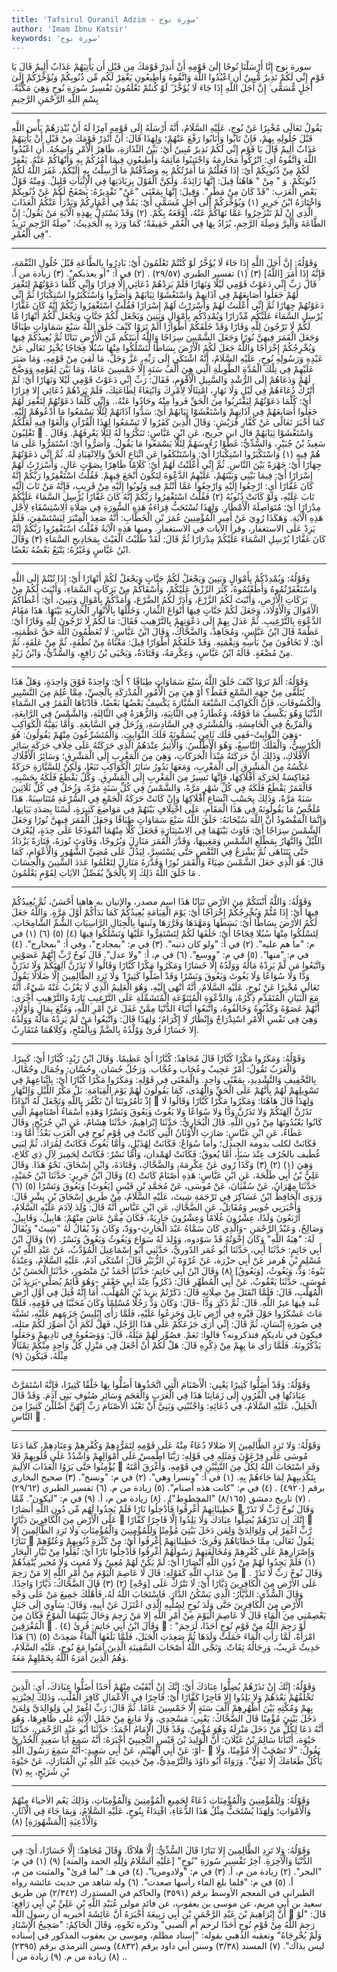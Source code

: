 ```yaml
---
title: 'Tafsirul Quranil Adzim - سورة نوح'
author: 'Imam Ibnu Katsir'
keywords: 'سورة نوح'
---
```


سورة نوح
إِنَّا أَرْسَلْنَا نُوحًا إِلَىٰ قَوْمِهِ أَنْ أَنذِرْ قَوْمَكَ مِن قَبْلِ أَن يَأْتِيَهُمْ عَذَابٌ أَلِيمٌ
قَالَ يَا قَوْمِ إِنِّي لَكُمْ نَذِيرٌ مُّبِينٌ
أَنِ اعْبُدُوا اللَّهَ وَاتَّقُوهُ وَأَطِيعُونِ
يَغْفِرْ لَكُم مِّن ذُنُوبِكُمْ وَيُؤَخِّرْكُمْ إِلَىٰ أَجَلٍ مُّسَمًّى ۚ إِنَّ أَجَلَ اللَّهِ إِذَا جَاءَ لَا يُؤَخَّرُ ۖ لَوْ كُنتُمْ تَعْلَمُونَ
تَفْسِيرُ سُورَةِ نُوحٍ
وَهِيَ مَكِّيَّةٌ.
بِسْمِ اللَّهِ الرَّحْمَنِ الرَّحِيمِ
* * *
يَقُولُ تَعَالَى مُخْبِرًا عَنْ نُوحٍ، عَلَيْهِ السَّلَامُ، أَنَّهُ أَرْسَلَهُ إِلَى قَوْمِهِ آمِرًا لَهُ أَنْ يُنْذِرَهُمْ بَأْسَ اللَّهِ قَبْلَ حُلُولِهِ بِهِمْ، فَإِنْ تَابُوا وَأَنَابُوا رَفْعَ عَنْهُمْ؛ وَلِهَذَا قَالَ:
أَنْ أَنْذِرْ قَوْمَكَ مِنْ قَبْلِ أَنْ يَأْتِيَهُمْ عَذَابٌ أَلِيمٌ قَالَ يَا قَوْمِ إِنِّي لَكُمْ نَذِيرٌ مُبِينٌ
أَيْ: بَيِّنُ النِّذَارَةِ، ظَاهِرُ الْأَمْرِ وَاضِحُهُ.
أَنِ اعْبُدُوا اللَّهَ وَاتَّقُوهُ
أَيِ: اتْرُكُوا مَحَارِمَهُ وَاجْتَنِبُوا مَآثِمَهُ
وَأَطِيعُونِ
فِيمَا آمُرُكُمْ بِهِ وَأَنْهَاكُمْ عَنْهُ.
يَغْفِرْ لَكُمْ مِنْ ذُنُوبِكُمْ
أَيْ: إِذَا فَعَلْتُمْ مَا أَمَرْتُكُمْ بِهِ وَصَدَّقْتُمْ مَا أُرْسِلْتُ بِهِ إِلَيْكُمْ، غَفَرَ اللَّهُ لَكُمْ ذُنُوبَكُمْ.
وَ " مِنْ " هَاهُنَا قِيلَ: إِنَّهَا زَائِدَةٌ. وَلَكِنَّ الْقَوْلَ بِزِيَادَتِهَا فِي الْإِثْبَاتِ قَلِيلٌ. وَمِنْهُ قَوْلُ بَعْضِ الْعَرَبِ: "قَدْ كَانَ مِنْ مَطَرٍ". وَقِيلَ: إِنَّهَا بِمَعْنَى "عَنْ" تَقْدِيرُهُ: يَصْفَحُ لَكُمْ عَنْ ذُنُوبِكُمْ وَاخْتَارَهُ ابْنُ جَرِيرٍ
(١)
وَيُؤَخِّرَكُمْ إِلَى أَجَلٍ مُسَمًّى
أَيْ: يَمُدُّ فِي أَعْمَارِكُمْ وَيَدْرَأُ عَنْكُمُ الْعَذَابَ الَّذِي إِنْ لَمْ تَنْزَجِرُوا عَمَّا نَهَاكُمْ عَنْهُ، أَوْقَعَهُ بِكُمْ.
(٢)
وَقَدْ يَسْتَدِلُّ بِهَذِهِ الْآيَةِ مَنْ يَقُولُ: إِنَّ الطَّاعَةَ وَالْبِرَّ وَصِلَةَ الرَّحِمِ، يُزَادُ بِهَا فِي الْعُمْرِ حَقِيقَةً؛ كَمَا وَرَدَ بِهِ الْحَدِيثُ: "صِلَةُ الرَّحِمِ تَزِيدُ فِي الْعُمْرِ".
* * *
وَقَوْلُهُ:
إِنَّ أَجَلَ اللَّهِ إِذَا جَاءَ لَا يُؤَخَّرُ لَوْ كُنْتُمْ تَعْلَمُونَ
أَيْ: بَادِرُوا بِالطَّاعَةِ قَبْلَ حُلُولِ النِّقْمَةِ، فَإِنَّهُ إِذَا أَمَرَ [اللَّهُ]
(٣)
(١)
تفسير الطبري (٢٩/٥٧) .
(٢)
في أ: "أو يعذبكم".
(٣)
زيادة من أ.
قَالَ رَبِّ إِنِّي دَعَوْتُ قَوْمِي لَيْلًا وَنَهَارًا
فَلَمْ يَزِدْهُمْ دُعَائِي إِلَّا فِرَارًا
وَإِنِّي كُلَّمَا دَعَوْتُهُمْ لِتَغْفِرَ لَهُمْ جَعَلُوا أَصَابِعَهُمْ فِي آذَانِهِمْ وَاسْتَغْشَوْا ثِيَابَهُمْ وَأَصَرُّوا وَاسْتَكْبَرُوا اسْتِكْبَارًا
ثُمَّ إِنِّي دَعَوْتُهُمْ جِهَارًا
ثُمَّ إِنِّي أَعْلَنتُ لَهُمْ وَأَسْرَرْتُ لَهُمْ إِسْرَارًا
فَقُلْتُ اسْتَغْفِرُوا رَبَّكُمْ إِنَّهُ كَانَ غَفَّارًا
يُرْسِلِ السَّمَاءَ عَلَيْكُم مِّدْرَارًا
وَيُمْدِدْكُم بِأَمْوَالٍ وَبَنِينَ وَيَجْعَل لَّكُمْ جَنَّاتٍ وَيَجْعَل لَّكُمْ أَنْهَارًا
مَّا لَكُمْ لَا تَرْجُونَ لِلَّهِ وَقَارًا
وَقَدْ خَلَقَكُمْ أَطْوَارًا
أَلَمْ تَرَوْا كَيْفَ خَلَقَ اللَّهُ سَبْعَ سَمَاوَاتٍ طِبَاقًا
وَجَعَلَ الْقَمَرَ فِيهِنَّ نُورًا وَجَعَلَ الشَّمْسَ سِرَاجًا
وَاللَّهُ أَنبَتَكُم مِّنَ الْأَرْضِ نَبَاتًا
ثُمَّ يُعِيدُكُمْ فِيهَا وَيُخْرِجُكُمْ إِخْرَاجًا
وَاللَّهُ جَعَلَ لَكُمُ الْأَرْضَ بِسَاطًا
لِّتَسْلُكُوا مِنْهَا سُبُلًا فِجَاجًا
يُخْبِرُ تَعَالَى عَنْ عَبْدِهِ وَرَسُولِهِ نُوحٍ، عَلَيْهِ السَّلَامُ، أَنَّهُ اشْتَكَى إِلَى رَبِّهِ، عَزَّ وَجَلَّ، مَا لَقِيَ مِنْ قَوْمِهِ، وَمَا صَبَرَ عَلَيْهِمْ فِي تِلْكَ الْمُدَّةِ الطَّوِيلَةِ الَّتِي هِيَ أَلْفُ سَنَةٍ إِلَّا خَمْسِينَ عَامًا، وَمَا بَيَّنَ لِقَوْمِهِ وَوَضَّحَ لَهُمْ وَدَعَاهُمْ إِلَى الرُّشْدِ وَالسَّبِيلِ الْأَقْوَمِ، فَقَالَ:
رَبِّ إِنِّي دَعَوْتُ قَوْمِي لَيْلا وَنَهَارًا
أَيْ: لَمْ أَتْرُكْ دُعَاءَهُمْ فِي لَيْلٍ وَلَا نَهَارٍ، امْتِثَالًا لِأَمْرِكَ وَابْتِغَاءً لِطَاعَتِكَ،
فَلَمْ يَزِدْهُمْ دُعَائِي إِلا فِرَارًا
أَيْ: كُلَّمَا دَعَوْتُهُمْ لِيَقْتَرِبُوا مِنَ الْحَقِّ فَروا مِنْهُ وحَادُوا عَنْهُ،.
وَإِنِّي كُلَّمَا دَعَوْتُهُمْ لِتَغْفِرَ لَهُمْ جَعَلُوا أَصَابِعَهُمْ فِي آذَانِهِمْ وَاسْتَغْشَوْا ثِيَابَهُمْ
أَيْ: سَدُّوا آذَانَهُمْ لِئَلَّا يَسْمَعُوا مَا أَدْعُوهُمْ إِلَيْهِ. كَمَا أَخْبَرَ تَعَالَى عَنْ كُفَّارِ قُرَيْشٍ:
وَقَالَ الَّذِينَ كَفَرُوا لَا تَسْمَعُوا لِهَذَا الْقُرْآنِ وَالْغَوْا فِيهِ لَعَلَّكُمْ تَغْلِبُونَ

.
وَاسْتَغْشَوْا ثِيَابَهُمْ
قال ابن جريح، عَنِ ابْنِ عَبَّاسٍ: تَنَكَّرُوا لَهُ لِئَلَّا يَعْرِفَهُمْ. وَقَالَ سَعِيدُ بْنُ جُبَيْرٍ، وَالسُّدِّيُّ: غَطَّوْا رُءُوسَهُمْ لِئَلَّا يَسْمَعُوا مَا يَقُولُ.
وَأَصَرُّوا
أَيْ: اسْتَمَرُّوا عَلَى مَا هُمْ فِيهِ
(١)
وَاسْتَكْبَرُوا اسْتِكْبَارًا
أَيْ: وَاسْتَنْكَفُوا عَنِ اتِّبَاعِ الْحَقِّ وَالِانْقِيَادِ لَهُ.
ثُمَّ إِنِّي دَعَوْتُهُمْ جِهَارًا
أَيْ: جَهْرَةً بَيْنَ النَّاسِ.
ثُمَّ إِنِّي أَعْلَنْتُ لَهُمْ
أَيْ: كَلَامًا ظَاهِرًا بِصَوْتٍ عَالٍ،
وَأَسْرَرْتُ لَهُمْ إِسْرَارًا
أَيْ: فِيمَا بَيْنِي وَبَيْنَهُمْ، عَلَيْهِمُ الدَّعْوَةَ لِتَكُونَ أَنْجَعَ فِيهِمْ.
فَقُلْتُ اسْتَغْفِرُوا رَبَّكُمْ إِنَّهُ كَانَ غَفَّارًا
أَيِ: ارْجِعُوا إِلَيْهِ وَارْجِعُوا عَمَّا أَنْتُمْ فِيهِ وَتُوبُوا إِلَيْهِ مِنْ قَرِيبٍ، فَإِنَّهُ مَنْ تَابَ إِلَيْهِ تَابَ عَلَيْهِ، وَلَوْ كَانَتْ ذُنُوبُهُ
(٢)
فَقُلْتُ اسْتَغْفِرُوا رَبَّكُمْ إِنَّهُ كَانَ غَفَّارًا يُرْسِلِ السَّمَاءَ عَلَيْكُمْ مِدْرَارًا
أَيْ: مُتَوَاصِلَةَ الْأَمْطَارِ. وَلِهَذَا تُسْتَحَبُّ قِرَاءَةُ هَذِهِ السُّورَةِ فِي صَلَاةِ الِاسْتِسْقَاءِ لِأَجْلِ هَذِهِ الْآيَةِ. وَهَكَذَا رُوِيَ عَنْ أَمِيرِ الْمُؤْمِنِينَ عُمَرَ بْنِ الْخَطَّابِ: أَنَّهُ صَعِدَ الْمِنْبَرَ لِيَسْتَسْقِيَ، فَلَمْ يَزِدْ عَلَى الاستغفار، وقرأ الآيات في الاستغفار. ومنها هَذِهِ الْآيَةُ
فَقُلْتُ اسْتَغْفِرُوا رَبَّكُمْ إِنَّهُ كَانَ غَفَّارًا يُرْسِلِ السَّمَاءَ عَلَيْكُمْ مِدْرَارًا
ثُمَّ قَالَ: لَقَدْ طَلَبْتُ الْغَيْثَ بِمَجَادِيحِ السَّمَاءِ
(٣)
وَقَالَ ابْنُ عَبَّاسٍ وَغَيْرُهُ: يَتْبَعُ بَعْضُهُ بَعْضًا.
* * *
وَقَوْلُهُ:
وَيُمْدِدْكُمْ بِأَمْوَالٍ وَبَنِينَ وَيَجْعَلْ لَكُمْ جَنَّاتٍ وَيَجْعَلْ لَكُمْ أَنْهَارًا
أَيْ: إِذَا تُبْتُمْ إِلَى اللَّهِ وَاسْتَغْفَرْتُمُوهُ وَأَطَعْتُمُوهُ، كَثُرَ الرِّزْقُ عَلَيْكُمْ، وَأَسْقَاكُمْ مِنْ بَرَكَاتِ السَّمَاءِ، وَأَنْبَتَ لَكُمْ مِنْ بَرَكَاتِ الْأَرْضِ، وَأَنْبَتَ لَكُمُ الزَّرْعَ، وَأَدَرَّ لَكُمُ الضَّرْعَ، وَأَمَدَّكُمْ بِأَمْوَالٍ وَبَنِينَ، أَيْ: أَعْطَاكُمُ الْأَمْوَالَ وَالْأَوْلَادَ، وَجَعَلَ لَكُمْ جَنَّاتٍ فِيهَا أَنْوَاعَ الثِّمَارِ، وَخَلَّلَهَا بِالْأَنْهَارِ الْجَارِيَةِ بَيْنَهَا.
هَذَا مَقَامُ الدَّعْوَةِ بِالتَّرْغِيبِ. ثُمَّ عَدَلَ بِهِمْ إِلَى دَعْوَتِهِمْ بِالتَّرْهِيبِ فَقَالَ:
مَا لَكُمْ لَا تَرْجُونَ لِلَّهِ وَقَارًا
أَيْ: عَظْمَةً قَالَ ابْنُ عَبَّاسٍ، وَمُجَاهِدٌ، وَالضَّحَّاكُ، وَقَالَ ابْنُ عَبَّاسٍ: لَا تُعَظِّمُونَ اللَّهَ حَقَّ عَظَمَتِهِ، أَيْ: لَا تَخَافُونَ مِنْ بَأْسِهِ وَنِقْمَتِهِ.
وَقَدْ خَلَقَكُمْ أَطْوَارًا
قِيلَ: مَعْنَاهُ مِنْ نُطْفَةٍ، ثُمَّ مِنْ عَلَقَةٍ، ثُمَّ مِنْ مُضْغَةٍ. قَالَهُ ابْنُ عَبَّاسٍ، وَعِكْرِمَةُ، وَقَتَادَةُ، وَيَحْيَى بْنُ رَافِعٍ، وَالسُّدِّيُّ، وَابْنُ زَيْدٍ.
* * *
وَقَوْلُهُ:
أَلَمْ تَرَوْا كَيْفَ خَلَقَ اللَّهُ سَبْعَ سَمَاوَاتٍ طِبَاقًا
؟ أَيْ: وَاحِدَةً فَوْقَ وَاحِدَةٍ، وَهَلْ هَذَا يُتَلَقَّى مِنْ جِهَةِ السَّمْعِ فَقَطْ؟ أَوْ هِيَ مِنَ الْأُمُورِ الْمُدْرَكَةِ بِالْحِسِّ، مِمَّا عُلِمَ مِنَ التَّسْيِيرِ وَالْكُسُوفَاتِ، فَإِنَّ الْكَوَاكِبَ السَّبْعَةَ السَّيَّارَةَ يَكْسِفُ بَعْضُهَا بَعْضًا، فَأَدْنَاهَا الْقَمَرُ فِي السَّمَاءِ الدُّنْيَا وَهُوَ يَكْسِفُ مَا فَوْقَهُ، وَعُطَارِدُ فِي الثَّانِيَةِ، وَالزُّهَرَةُ فِي الثَّالِثَةِ، وَالشَّمْسُ فِي الرَّابِعَةِ، وَالْمَرِّيخُ فِي الْخَامِسَةِ، وَالْمُشْتَرِي فِي السَّادِسَةِ، وَزُحَلُ فِي السَّابِعَةِ. وَأَمَّا بَقِيَّةُ الْكَوَاكِبِ -وَهِيَ الثَّوَابِتُ-فَفِي فَلَك ثَامِنٍ يُسَمُّونَهُ فَلَكَ الثَّوَابِتِ. وَالْمُتَشَرِّعُونَ مِنْهُمْ يَقُولُونَ: هُوَ الْكُرْسِيُّ، وَالْفَلَكُ التَّاسِعُ، وَهُوَ الْأَطْلَسُ. وَالْأَثِيرُ عِنْدَهُمُ الَّذِي حَرَكَتُهُ عَلَى خِلَافِ حَرَكَةِ سَائِرِ الْأَفْلَاكِ، وَذَلِكَ أَنَّ حَرَكَتَهُ مَبْدَأُ الْحَرَكَاتِ، وَهِيَ مِنَ الْمَغْرِبِ إِلَى الْمَشْرِقِ؛ وَسَائِرُ الْأَفْلَاكِ عَكْسُهُ مِنَ الْمَشْرِقِ إِلَى الْمَغْرِبِ، وَمَعَهَا يَدُورُ سَائِرُ الْكَوَاكِبِ تَبَعًا، وَلَكِنْ لِلسَّيَّارَةِ حَرَكَةٌ مُعَاكِسَةٌ لِحَرَكَةِ أَفْلَاكِهَا، فَإِنَّهَا تَسِيرُ مِنَ الْمَغْرِبِ إِلَى الْمَشْرِقِ. وَكُّلٌ يَقْطَعُ فَلَكَهُ بِحَسْبِهِ، فَالْقَمَرُ يَقْطَعُ فَلَكَهُ فِي كُلِّ شَهْرٍ مَرَّةً، وَالشَّمْسُ فِي كُلِّ سَنَةٍ مَرَّةً، وَزُحَلُ فِي كُلِّ ثَلَاثِينَ سَنَةً مَرَّةً، وَذَلِكَ بِحَسْبِ اتِّسَاعِ أَفْلَاكِهَا وَإِنْ كَانَتْ حَرَكَةُ الْجَمْعِ فِي السُّرْعَةِ مُتَنَاسِبَةً. هَذَا مُلَخَّصُ مَا يَقُولُونَهُ فِي هَذَا الْمَقَامِ، عَلَى اخْتِلَافٍ بَيْنَهُمْ فِي مَوَاضِعَ كَثِيرَةٍ، لَسْنَا بِصَدَدِ بَيَانِهَا، وَإِنَّمَا الْمَقْصُودُ أَنَّ اللَّهَ سُبْحَانَهُ:
خَلَقَ اللَّهُ سَبْعَ سَمَاوَاتٍ طِبَاقًا وَجَعَلَ الْقَمَرَ فِيهِنَّ نُورًا وَجَعَلَ الشَّمْسَ سِرَاجًا
أَيْ: فَاوَتَ بَيْنَهُمَا فِي الِاسْتِنَارَةِ فَجَعَلَ كُلًّا مِنْهُمَا أُنْمُوذَجًا عَلَى حِدَةٍ، لِيُعْرَفَ اللَّيْلُ وَالنَّهَارُ بِمَطْلَعِ الشَّمْسِ وَمَغِيبِهَا، وَقَدَّرَ الْقَمَرَ مَنَازِلَ وَبُرُوجًا، وَفَاوَتَ نُورَهُ، فَتَارَةً يَزْدَادُ حَتَّى يَتَنَاهَى ثُمَّ يَشْرَعُ فِي النَّقْصِ حَتَّى يَسْتَسِرَّ، لِيَدُلَّ عَلَى مُضِيِّ الشُّهُورِ وَالْأَعْوَامِ، كَمَا قَالَ:
هُوَ الَّذِي جَعَلَ الشَّمْسَ ضِيَاءً وَالْقَمَرَ نُورًا وَقَدَّرَهُ مَنَازِلَ لِتَعْلَمُوا عَدَدَ السِّنِينَ وَالْحِسَابَ مَا خَلَقَ اللَّهُ ذَلِكَ إِلا بِالْحَقِّ يُفَصِّلُ الآيَاتِ لِقَوْمٍ يَعْلَمُونَ
.
* * *
وَقَوْلُهُ:
وَاللَّهُ أَنْبَتَكُمْ مِنَ الأرْضِ نَبَاتًا
هَذَا اسم مصدر، والإتيان به هاهنا أَحْسَنُ،
ثُمَّ يُعِيدُكُمْ فِيهَا
أَيْ: إِذَا مُتُّمْ
وَيُخْرِجُكُمْ إِخْرَاجًا
أَيْ: يَوْمَ الْقِيَامَةِ يُعِيدُكُمْ كَمَا بَدَأَكُمْ أَوَّلَ مَرَّةٍ.
وَاللَّهُ جَعَلَ لَكُمُ الأرْضَ بِسَاطًا
أَيْ: بَسَطَهَا وَمَهَّدَهَا وَقَرَّرَهَا وثَبتها بِالْجِبَالِ الرَّاسِيَاتِ الشُّمِّ الشَّامِخَاتِ.
لِتَسْلُكُوا مِنْهَا سُبُلا فِجَاجًا
أَيْ: خَلَقَهَا لَكُمْ لِتَسْتَقِرُّوا عَلَيْهَا وَتَسْلُكُوا فِيهَا
(٤)
(٥)
(٦)
(١)
في م: "ما هم عليه".
(٢)
في أ: "ولو كان ذنبه".
(٣)
في م: "بمجادح"، وفي أ: "بمخارج".
(٤)
في م: "منها".
(٥)
في م: "ووسع".
(٦)
في م، أ: "ولا عدل".
قَالَ نُوحٌ رَّبِّ إِنَّهُمْ عَصَوْنِي وَاتَّبَعُوا مَن لَّمْ يَزِدْهُ مَالُهُ وَوَلَدُهُ إِلَّا خَسَارًا
وَمَكَرُوا مَكْرًا كُبَّارًا
وَقَالُوا لَا تَذَرُنَّ آلِهَتَكُمْ وَلَا تَذَرُنَّ وَدًّا وَلَا سُوَاعًا وَلَا يَغُوثَ وَيَعُوقَ وَنَسْرًا
وَقَدْ أَضَلُّوا كَثِيرًا ۖ وَلَا تَزِدِ الظَّالِمِينَ إِلَّا ضَلَالًا
يَقُولُ تَعَالَى مُخْبِرًا عَنْ نُوحٍ، عَلَيْهِ السَّلَامُ، أَنَّهُ أَنْهَى إِلَيْهِ، وَهُوَ الْعَلِيمُ الَّذِي لَا يَعْزُبُ عَنْهُ شَيْءٌ، أَنَّهُ مَعَ الْبَيَانِ الْمُتَقَدِّمِ ذِكْرُهُ، وَالدَّعْوَةِ الْمُتَنَوِّعَةِ الْمُتَشَمِّلَةِ عَلَى التَّرْغِيبِ تَارَةً وَالتَّرْهِيبِ أُخْرَى: أَنَّهُمْ عَصَوْهُ وَكَذَّبُوهُ وَخَالَفُوهُ، وَاتَّبَعُوا أَبْنَاءَ الدُّنْيَا مِمَّنْ غَفَلَ عَنْ أَمْرِ اللَّهِ، وَمُتِّعَ بِمَالٍ وَأَوْلَادٍ، وَهِيَ فِي نَفْسِ الْأَمْرِ اسْتِدْرَاجٌ وَإِنْظَارٌ لَا إِكْرَامٌ؛ وَلِهَذَا قَالَ:
وَاتَّبَعُوا مَنْ لَمْ يَزِدْهُ مَالُهُ وَوَلَدُهُ إِلا خَسَارًا
قُرئ
وَوُلْدُهُ
بِالضَّمِّ وَبِالْفَتْحِ، وَكِلَاهُمَا مُتَقَارِبٌ.
* * *
وَقَوْلُهُ:
وَمَكَرُوا مَكْرًا كُبَّارًا
قَالَ مُجَاهِدٌ:
كُبَّارًا
أَيْ عَظِيمًا. وَقَالَ ابْنُ زَيْدٍ:
كُبَّارًا
أَيْ: كَبِيرًا. وَالْعَرَبُ تَقُولُ: أَمْرٌ عَجِيبٌ وعُجَاب وعُجَّاب. وَرَجُلٌ حُسَان. وحُسَّان: وجُمَال وجُمَّال، بِالتَّخْفِيفِ وَالتَّشْدِيدِ، بِمَعْنًى وَاحِدٍ.
وَالْمَعْنَى فِي قَوْلِهِ:
وَمَكَرُوا مَكْرًا كُبَّارًا
أَيْ: بِاتِّبَاعِهِمْ فِي تَسْوِيلِهِمْ لَهُمْ بِأَنَّهُمْ عَلَى الْحَقِّ وَالْهُدَى، كَمَا يَقُولُونَ لَهُمْ يَوْمَ الْقِيَامَةِ:
بَلْ مَكْرُ اللَّيْلِ وَالنَّهَارِ إِذْ تَأْمُرُونَنَا أَنْ نَكْفُرَ بِاللَّهِ وَنَجْعَلَ لَهُ أَنْدَادًا

وَلِهَذَا قَالَ هَاهُنَا:
وَمَكَرُوا مَكْرًا كُبَّارًا وَقَالُوا لَا تَذَرُنَّ آلِهَتَكُمْ وَلا تَذَرُنَّ وَدًّا وَلا سُوَاعًا وَلا يَغُوثَ وَيَعُوقَ وَنَسْرًا
وَهَذِهِ أَسْمَاءُ أَصْنَامِهِمُ الَّتِي كَانُوا يَعْبُدُونَهَا مِنْ دُونِ اللَّهِ.
قَالَ الْبُخَارِيُّ: حَدَّثَنَا إِبْرَاهِيمُ، حَدَّثَنَا هِشَامٌ، عَنِ ابْنِ جُرَيْجٍ، وَقَالَ عَطَاءٌ، عَنِ ابْنِ عَبَّاسٍ: صَارَتِ الْأَوْثَانُ الَّتِي كَانَتْ فِي قَوْمِ نُوحٍ فِي الْعَرَبِ بَعْدُ: أَمَّا وَد: فَكَانَتْ لكلب بدومة الجندل؛ وأما سُوَاعٌ: فَكَانَتْ لِهُذَيْلٍ، وَأَمَّا يَغُوثُ فَكَانَتْ لِمُرَادَ، ثُمَّ لِبَنِي غُطَيف بالجُرُف عِنْدَ سَبَأٍ، أَمَّا يُعوقُ: فَكَانَتْ لهَمْدان، وَأَمَّا نَسْرٌ: فَكَانَتْ لِحَمِيرَ لِآلِ ذِي كَلاع، وَهِيَ
(١)
(٢)
(٣)
وَكَذَا رُوي عَنْ عِكْرِمَةَ، وَالضَّحَّاكِ، وَقَتَادَةَ، وَابْنِ إِسْحَاقَ، نَحْوُ هَذَا.
وَقَالَ عَلِيُّ بْنُ أَبِي طَلْحَةَ، عَنِ ابْنِ عَبَّاسٍ: هَذِهِ أَصْنَامٌ كَانَتْ
(٤)
وَقَالَ ابْنُ جَرِيرٍ: حَدَّثَنَا ابْنُ حُمَيْدٍ، حَدَّثَنَا مِهْرَانُ، عَنْ سُفْيَانَ، عَنْ مُوسَى، عَنْ مُحَمَّدِ بْنِ قَيْسٍ  [يَغُوثَ] وَيَعُوقَ وَنَسْرًا
(٥)
(٦)
وَرَوَى الْحَافِظُ ابْنُ عَسَاكِرَ فِي تَرْجَمَةِ شِيثَ، عَلَيْهِ السَّلَامُ، مِنْ طَرِيقِ إِسْحَاقَ بْنِ بِشْرٍ قَالَ: وَأَخْبَرَنِي جُويبر وَمُقَاتِلٌ، عَنِ الضَّحَّاكِ، عَنِ ابْنِ عَبَّاسٍ أَنَّهُ قَالَ: وُلِدَ لِآدَمَ عَلَيْهِ السَّلَامُ، أَرْبَعُونَ وَلَدًا، عِشْرُونَ غُلَامًا وَعِشْرُونَ جَارِيَةً، فَكَانَ مِمَّنْ عَاشَ مِنْهُمْ: هَابِيلُ، وَقَابِيلُ، وَصَالِحٌ، وَعَبْدُ الرَّحْمَنِ -وَالَّذِي كَانَ سَمَّاهُ عَبْدَ الْحَارِثِ-ووَدّ، وَكَانَ وَدّ يُقَالُ لَهُ "شِيثَ" وَيُقَالُ لَهُ: "هِبَةُ اللَّهِ" وَكَانَ إِخْوَتُهُ قَدْ سَوّدوه، وَوُلِدَ لَهُ سَوَاع وَيَغُوثُ وَيَعُوقُ وَنَسْرٌ.
(٧)
وَقَالَ ابْنُ أَبِي حَاتِمٍ: حَدَّثَنَا أَبِي، حَدَّثَنَا أَبُو عُمَر الدّوريُّ، حَدَّثَنِي أَبُو إِسْمَاعِيلَ الْمُؤَدَّبُ، عَنْ عَبْدِ اللَّهِ بْنِ مُسْلِمِ بْنِ هُرمز عَنْ أَبِي حزْرَة، عَنْ عُرْوَةَ بْنِ الزُّبَيْرِ قَالَ: اشْتَكَى آدَمُ، عَلَيْهِ السَّلَامُ، وَعِنْدَهُ بَنُوهُ: وَدٌّ، وَيَغُوثُ، [وَيَعُوقُ]
(٨)
وَقَالَ ابْنُ أَبِي حَاتِمٍ: حَدَّثَنَا أَحْمَدُ بْنُ مَنْصُورٍ، حَدَّثَنَا الْحَسَنُ بْنُ مُوسَى، حَدَّثَنَا يَعْقُوبُ، عَنْ أَبِي الْمُطَهِّرِ قَالَ: ذَكَرُوا عِنْدَ أَبِي جَعْفَرٍ -وَهُوَ قَائِمٌ يُصَلِّي-يَزِيدَ بْنَ الْمُهَلَّبِ، قَالَ: فَلَمَّا انْفَتَلَ مِنْ صِلَاتِهِ قَالَ: ذَكَرْتُمْ يزيدَ بْنَ الْمُهَلَّبِ، أَمَا إِنَّهُ قُتِلَ فِي أَوَّلِ أَرْضٍ عُبد فِيهَا غيرُ اللَّهِ. قَالَ: ثُمَّ ذَكَرَ وَدًّا -قَالَ: وَكَانَ وَدٌّ رَجُلًا مُسْلِمًا وَكَانَ مُحَبَّبًا فِي قَوْمِهِ، فَلَمَّا مَاتَ عَسْكَرُوا حَوْلَ قَبْرِهِ فِي أَرْضِ بَابِلَ وَجَزِعُوا عَلَيْهِ، فَلَمَّا رَأَى إِبْلِيسُ جَزَعهم عَلَيْهِ، تَشَبَّهَ فِي صُورَةِ إِنْسَانٍ، ثُمَّ قَالَ: إِنِّي أَرَى جَزَعَكُمْ عَلَى هَذَا الرَّجُلِ، فَهَلْ لَكَمَ أَنْ أُصَوِّرَ لَكُمْ مثله، فيكونَ في ناديكم فتذكرونه؟ قالوا: نَعَمْ. فصُوِّر لَهُمْ مَثَلُهُ، قَالَ: وَوَضَعُوهُ فِي نَادِيهِمْ وَجَعَلُوا يَذْكُرُونَهُ. فَلَمَّا رَأَى مَا بِهِمْ مِنْ ذِكْرِهِ قَالَ: هَلْ لَكُمْ أَنْ أَجْعَلَ فِي مَنْزِلِ كُلِّ وَاحِدٍ مِنْكُمْ تِمْثَالًا مِثْلَهُ، فَيَكُونَ
(٩)
* * *
وَقَوْلُهُ:
وَقَدْ أَضَلُّوا كَثِيرًا
يَعْنِي: الْأَصْنَامَ الَّتِي اتَّخَذُوهَا أَضَلُّوا بِهَا خَلْقًا كَثِيرًا، فَإِنَّهُ اسْتَمَرَّتْ عِبَادَتُهَا فِي الْقُرُونِ إِلَى زَمَانِنَا هَذَا فِي الْعَرَبِ وَالْعَجَمِ وَسَائِرِ صُنُوفِ بَنِي آدَمَ. وَقَدْ قَالَ الْخَلِيلُ، عَلَيْهِ السَّلَامُ، فِي دُعَائِهِ:
وَاجْنُبْنِي وَبَنِيَّ أَنْ نَعْبُدَ الأصْنَامَ رَبِّ إِنَّهُنَّ أَضْلَلْنَ كَثِيرًا مِنَ النَّاسِ

.
* * *
وَقَوْلُهُ:
وَلا تَزِدِ الظَّالِمِينَ إِلا ضَلالا
دُعَاءٌ مِنْهُ عَلَى قَوْمِهِ لِتَمَرُّدِهِمْ وَكُفْرِهِمْ وَعِنَادِهِمْ، كَمَا دَعَا مُوسَى عَلَى فِرْعَوْنَ وَمَثَلِهِ فِي قَوْلِهِ:
رَبَّنَا اطْمِسْ عَلَى أَمْوَالِهِمْ وَاشْدُدْ عَلَى قُلُوبِهِمْ فَلا يُؤْمِنُوا حَتَّى يَرَوُا الْعَذَابَ الألِيمَ

وَقَدِ اسْتَجَابَ اللَّهُ لِكُلٍّ مِنَ النَّبِيَّيْنِ فِي قَوْمِهِ، وَأَغْرَقَ أُمَّتَهُ بِتَكْذِيبِهِمْ لِمَا جَاءَهُمْ بِهِ.
(١)
في أ: "ونسرا وهي".
(٢)
في م: "ونسخ".
(٣)
صحيح البخاري برقم (٤٩٢٠) .
(٤)
في م: "كانت هذه أصنام".
(٥)
زيادة من م.
(٦)
تفسير الطبري (٢٩/٦٢) .
(٧)
تاريخ دمشق (٨/١٦٥) "المخطوط") .
(٨)
زيادة من م، أ.
(٩)
في م: "ليكون".
مِّمَّا خَطِيئَاتِهِمْ أُغْرِقُوا فَأُدْخِلُوا نَارًا فَلَمْ يَجِدُوا لَهُم مِّن دُونِ اللَّهِ أَنصَارًا

وَقَالَ نُوحٌ رَّبِّ لَا تَذَرْ عَلَى الْأَرْضِ مِنَ الْكَافِرِينَ دَيَّارًا

إِنَّكَ إِن تَذَرْهُمْ يُضِلُّوا عِبَادَكَ وَلَا يَلِدُوا إِلَّا فَاجِرًا كَفَّارًا

رَّبِّ اغْفِرْ لِي وَلِوَالِدَيَّ وَلِمَن دَخَلَ بَيْتِيَ مُؤْمِنًا وَلِلْمُؤْمِنِينَ وَالْمُؤْمِنَاتِ وَلَا تَزِدِ الظَّالِمِينَ إِلَّا تَبَارًا

يَقُولُ تَعَالَى:
مِمَّا خَطايَاهُمْ
وَقُرِئَ:
خَطِيئَاتِهِمْ
أُغْرِقُوا
أَيْ: مِنْ كَثْرَةِ ذُنُوبِهِمْ وَعُتُوِّهِمْ وَإِصْرَارِهِمْ عَلَى كُفْرِهِمْ وَمُخَالَفَتِهِمْ رَسُولَهُمْ
أُغْرِقُوا فَأُدْخِلُوا نَارًا
أَيْ: نُقِلُوا مِنْ تَيَّارِ الْبِحَارِ
(١)
فَلَمْ يَجِدُوا لَهُمْ مِنْ دُونِ اللَّهِ أَنْصَارًا
أَيْ: لَمْ يَكُنْ لَهُمْ مُعِينٌ وَلَا مُغيث وَلَا مُجير يُنْقِذُهُمْ مِنْ عَذَابِ اللَّهِ كَقَوْلِهِ:
قَالَ لَا عَاصِمَ الْيَوْمَ مِنْ أَمْرِ اللَّهِ إِلا مَنْ رَحِمَ

.
وَقَالَ نُوحٌ رَبِّ لَا تَذَرْ عَلَى الأرْضِ مِنَ الْكَافِرِينَ دَيَّارًا
أَيْ: لَا تَتْرُكْ عَلَى [وَجْهِ]
(٢)
(٣)
قَالَ الضَّحَّاكُ:
دَيَّارًا
وَاحِدًا. وَقَالَ السُّدِّي: الدَّيَّارُ: الَّذِي يَسْكُنُ الدَّارَ.
فَاسْتَجَابَ اللَّهُ لَهُ، فَأَهْلَكَ جَمِيعَ مَنْ عَلَى وَجْهِ الْأَرْضِ مِنَ الْكَافِرِينَ حَتَّى وَلَدَ نُوحٍ لِصُلْبِهِ الَّذِي اعْتَزَلَ عَنْ أَبِيهِ، وَقَالَ:
سَآوِي إِلَى جَبَلٍ يَعْصِمُنِي مِنَ الْمَاءِ قَالَ لَا عَاصِمَ الْيَوْمَ مِنْ أَمْرِ اللَّهِ إِلا مَنْ رَحِمَ وَحَالَ بَيْنَهُمَا الْمَوْجُ فَكَانَ مِنَ الْمُغْرَقِينَ

.
وَقَالَ ابْنُ أَبِي حَاتِمٍ: قُرِئَ
(٤)

: "لَوْ رَحِمَ اللَّهُ مِنْ قَوْمِ نُوحٍ أَحَدًا، لَرَحِمَ امْرَأَةً، لَمَّا رَأَتِ الْمَاءَ حَمَلَتْ وَلَدَهَا ثُمَّ صَعِدَتِ الْجَبَلَ، فَلَمَّا بَلَغَهَا الْمَاءُ صَعِدَتْ
(٥)
(٦)
هَذَا حَدِيثٌ غَرِيبٌ، وَرِجَالُهُ ثِقَاتٌ. وَنَجَّى اللَّهُ أَصْحَابَ السَّفِينَةِ الَّذِينَ آمَنُوا مَعَ نُوحٍ، عَلَيْهِ السَّلَامُ، وَهُمُ الَّذِينَ أَمَرَهُ اللَّهُ بِحَمْلِهِمْ مَعَهُ.
* * *
وَقَوْلُهُ:
إِنَّكَ إِنْ تَذَرْهُمْ يُضِلُّوا عِبَادَكَ
أَيْ: إِنَّكَ إِنْ أَبْقَيْتَ مِنْهُمْ أَحَدًا أَضَلُّوا عِبَادَكَ، أَيِ: الَّذِينَ تَخْلُقُهُمْ بَعْدَهُمْ
وَلا يَلِدُوا إِلا فَاجِرًا كَفَّارًا
أَيْ: فَاجِرًا فِي الْأَعْمَالِ كَافِرَ الْقَلْبِ، وَذَلِكَ لِخِبْرَتِهِ بِهِمْ وَمُكْثِهِ بَيْنَ أَظْهُرِهِمْ أَلْفَ سَنَةٍ إِلَّا خَمْسِينَ عَامًا.
ثُمَّ قَالَ:
رَبِّ اغْفِرْ لِي وَلِوَالِدَيَّ وَلِمَنْ دَخَلَ بَيْتِيَ مُؤْمِنًا
قَالَ الضَّحَّاكُ: يَعْنِي: مَسْجِدِي، وَلَا مَانِعَ مِنْ حَمْلِ الْآيَةِ عَلَى ظَاهِرِهَا، وَهُوَ أَنَّهُ دَعَا لِكُلِّ مَنْ دَخَلَ مَنْزِلَهُ وَهُوَ مُؤْمِنٌ، وَقَدْ قَالَ الْإِمَامُ أَحْمَدُ:
حَدَّثَنَا أَبُو عَبْدِ الرَّحْمَنِ، حَدَّثَنَا حَيْوَة، أَنْبَأَنَا سَالِمُ بْنُ غَيْلَانَ: أَنَّ الْوَلِيدَ بْنَ قَيْسٍ التُّجِيبِيّ أَخْبَرَهُ: أَنَّهُ سَمِعَ أَبَا سَعِيدٍ الْخُدْرِيَّ -أَوْ: عَنْ أَبِي الْهَيْثَمِ، عَنْ أَبِي سَعِيدٍ:-أَنَّهُ سَمِعَ رَسُولَ اللَّهِ

يَقُولُ: "لَا تَصْحَبْ إِلَّا مُؤْمِنًا، وَلَا يَأْكُلْ طَعَامَكَ إِلَّا تَقِيٌّ".
وَرَوَاهُ أَبُو دَاوُدَ وَالتِّرْمِذِيُّ، مِنْ حَدِيثِ عَبْدِ اللَّهِ بْنِ الْمُبَارَكِ، عَنْ حَيْوَةَ بْنِ شُرَيْحٍ، بِهِ
(٧)
* * *
وَقَوْلُهُ:
وَلِلْمُؤْمِنِينَ وَالْمُؤْمِنَاتِ
دُعَاءٌ لِجَمِيعِ الْمُؤْمِنِينَ وَالْمُؤْمِنَاتِ، وَذَلِكَ يَعُم الأحياءَ مِنْهُمْ وَالْأَمْوَاتِ؛ وَلِهَذَا يُسْتَحَبُّ مِثْلُ هَذَا الدُّعَاءِ، اقْتِدَاءً بِنُوحٍ، عَلَيْهِ السَّلَامُ، وَبِمَا جَاءَ فِي الْآثَارِ، وَالْأَدْعِيَةِ [الْمَشْهُورَةِ]
(٨)
* * *
وَقَوْلُهُ:
وَلا تَزِدِ الظَّالِمِينَ إِلا تَبَارًا
قَالَ السُّدِّيُّ: إِلَّا هَلَاكًا. وَقَالَ مُجَاهِدٌ: إِلَّا خَسَارًا، أَيْ: فِي الدُّنْيَا وَالْآخِرَةِ.
آخِرُ تَفْسِيرِ سُورَةِ "نُوحٍ" [عَلَيْهِ السَّلَامُ وَلِلَّهِ الحمد والمنة]
(٩)
(١)
في م: "البحر".
(٢)
زيادة من م، أ.
(٣)
في م: "ولادومريا".
(٤)
في هـ: "لما قرئ" والمثبت من م، أ.
(٥)
في م: "فلما بلغ الماء رأسها صعدت".
(٦)
وله شاهد من حديث عائشة رواه الطبراني في المعجم الأوسط برقم (٣٥٩١) والحاكم في المستدرك (٢/٣٤٢) من طريق سعيد بن أبي مريم، عن موسى بن يعقوب، عن فائد مولى عُبَيْدِ اللَّهِ بْنِ عَلِيِّ بْنِ أَبِي رَافِعٍ: أَنَّ إِبْرَاهِيمَ بْنَ عَبْدِ الرَّحْمَنِ بْنِ أَبِي رَبِيعَةَ أَخْبَرَهُ أَنَّ عَائِشَةَ أخبريه أن رسول الله

قَالَ: "لَوْ رَحِمَ اللَّهُ مِنْ قَوْمِ نُوحٍ أَحَدًا لرحم أم الصبي" وذكره نَحْوِهِ، وَقَالَ الْحَاكِمُ: "صَحِيحُ الْإِسْنَادِ وَلَمْ يُخْرِجَاهُ" وتعقبه الذهبي بقوله: "إسناد مظلم، وموسى بن يعقوب المذكور في إسناده ليس بذاك".
(٧)
المسند (٣/٣٨) وسنن أبي داود برقم (٤٨٣٢) وسنن الترمذي برقم (٢٣٩٥) .
(٨)
زيادة من م.
(٩)
زيادة من أ.
